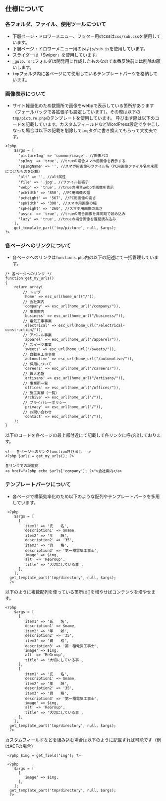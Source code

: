 ## 仕様について 
### 各フォルダ、ファイル、使用ツールについて
- 下層ページ・ドロワーメニュー、フッター用のcssは`css/sub.css`を使用しています。 
- 下層ページ・ドロワーメニュー用のjsは`js/sub.js`を使用しています。
- スライダーは「Swiper」を使用しています。
- `_gulp`、`src`フォルダは開発用に作成したものなので本番反映前には削除お願いします。 
- `tmp`フォルダ内に各ページにて使用しているテンプレートパーツを格納しています。
### 画像表示について
- サイト軽量化のため数箇所で画像をwebpで表示している箇所があります（フォールバックで各拡張子も設定しています）。その際は以下の`tmp/picture.php`のテンプレートを使用しています。 呼び出す際は以下のコードを記載しています。カスタムフィールドなどWordPress設定でややこしなった場合は以下の記載を削除して`img`タグに書き換えてもらって大丈夫です。
```
<?php
    $args = [
      'pictureImg' => 'common/image', //画像パス
      'spImg' => 'true', //trueの場合スマホ用画像を表示する
      'spImgName' => '', //スマホ用画像のファイル名（PC用画像ファイル名の末尾につけたものを記載）
      'alt' => '', //alt属性
      'file' => '.jpg', //ファイル拡張子
      'webp' => 'true', //trueの場合webpで画像を表示
      'pcWidth' => '850', //PC用画像の幅
      'pcHeight' => '567', //PC用画像の高さ
      'spWidth' => '390', //スマホ用画像の幅
      'spHeight' => '260', //スマホ用画像の高さ
      'async' => 'true', //trueの場合画像を非同期で読み込み
      'lazy' => 'true', //trueの場合画像を遅延読み込み
    ];
    get_template_part('tmp/picture', null, $args);
?>
```
### 各ページへのリンクについて
- 各ページへのリンクは`functions.php`内の以下の記述にて一括管理しています。 
```
/* 各ページへのリンク */
function get_my_urls()
{
	return array(
        // トップ
        'home' => esc_url(home_url("/")),
		// 会社案内
        'company' => esc_url(home_url("/company/")),
        // 事業案内
        'business' => esc_url(home_url("/business/")),
        // 電気工事事案
        'electrical' => esc_url(home_url("/electrical-construction/")),
        // アパレル事案
        'apparel' => esc_url(home_url("/apparel/")),
        // スイーツ事業
        'sweets' => esc_url(home_url("/sweets/")),
        // 自動車工事事案
        'automotive' => esc_url(home_url("/automotive/")),
        // 採用について
        'careers' => esc_url(home_url("/careers/")),
        // 職人名盤
        'artisans' => esc_url(home_url("/artisans/")),
        // 事業所一覧
        'offices' => esc_url(home_url("/offices/")),
        // 施工実績（一覧）
        'Archive' => esc_url(home_url("/")),
        // プライバシーポリシー
        'privacy' => esc_url(home_url("/")),
        // お問い合わせ
        'contact' => esc_url(home_url("/")),
	);
}
```
以下のコードを各ページの最上部付近にて記載して各リンクに呼び出しております。
```
<!-- 各ページへのリンクfunction呼び出し -->
<?php $urls = get_my_urls(); ?>

各リンクでの設置例
<a href="<?php echo $urls['company']; ?>">会社案内</a>
```
### テンプレートパーツについて
- 各ページで構築効率化のため以下のような配列やテンプレートパーツを多用しています。
```
 <?php
    $args = [
      [
        'item1' => '氏　　名',
        'description1' => $name,
        'item2' => '年　　齢',
        'description2' => '35',
        'item3' => '資　　格',
        'description3' => '第一種電気工事士',
        'image' => $img,
        'alt' => 'ReGroup',
        'title' => '大切にしている事',
      ],
    ];
  get_template_part('tmp/directory', null, $args);
  ?>
```  
以下のように複数配列を使っている箇所は[]を増やせばコンテンツを増やせます。
``` 
<?php
    $args = [
      [
        'item1' => '氏　　名',
        'description1' => $name,
        'item2' => '年　　齢',
        'description2' => '35',
        'item3' => '資　　格',
        'description3' => '第一種電気工事士',
        'image' => $img,
        'alt' => 'ReGroup',
        'title' => '大切にしている事',
      ],
      [
        'item1' => '氏　　名',
        'description1' => $name,
        'item2' => '年　　齢',
        'description2' => '35',
        'item3' => '資　　格',
        'description3' => '第一種電気工事士',
        'image' => $img,
        'alt' => 'ReGroup',
        'title' => '大切にしている事',
      ],
    ];
  get_template_part('tmp/directory', null, $args);
  ?>
``` 
カスタムフィールドなどを組み込む場合は以下のように記載すれば可能です（例はACFの場合） 
``` 
 <?php $img = get_field('img'); ?>

 <?php
    $args = [
      [
        'image' => $img,
      ],
    ];
  get_template_part('tmp/directory', null, $args);
  ?>
```